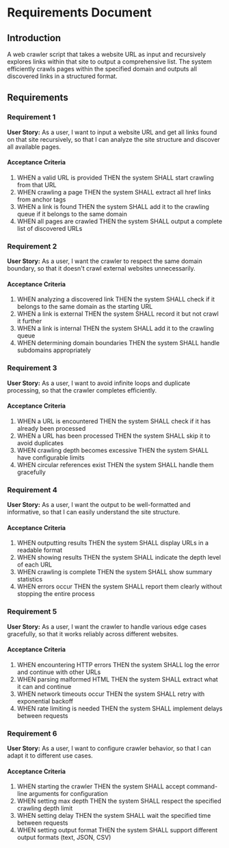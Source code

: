 # Requirements Document

## Introduction

A web crawler script that takes a website URL as input and recursively explores links within that site to output a comprehensive list. The system efficiently crawls pages within the specified domain and outputs all discovered links in a structured format.

## Requirements

### Requirement 1

**User Story:** As a user, I want to input a website URL and get all links found on that site recursively, so that I can analyze the site structure and discover all available pages.

#### Acceptance Criteria

1. WHEN a valid URL is provided THEN the system SHALL start crawling from that URL
2. WHEN crawling a page THEN the system SHALL extract all href links from anchor tags
3. WHEN a link is found THEN the system SHALL add it to the crawling queue if it belongs to the same domain
4. WHEN all pages are crawled THEN the system SHALL output a complete list of discovered URLs

### Requirement 2

**User Story:** As a user, I want the crawler to respect the same domain boundary, so that it doesn't crawl external websites unnecessarily.

#### Acceptance Criteria

1. WHEN analyzing a discovered link THEN the system SHALL check if it belongs to the same domain as the starting URL
2. WHEN a link is external THEN the system SHALL record it but not crawl it further
3. WHEN a link is internal THEN the system SHALL add it to the crawling queue
4. WHEN determining domain boundaries THEN the system SHALL handle subdomains appropriately

### Requirement 3

**User Story:** As a user, I want to avoid infinite loops and duplicate processing, so that the crawler completes efficiently.

#### Acceptance Criteria

1. WHEN a URL is encountered THEN the system SHALL check if it has already been processed
2. WHEN a URL has been processed THEN the system SHALL skip it to avoid duplicates
3. WHEN crawling depth becomes excessive THEN the system SHALL have configurable limits
4. WHEN circular references exist THEN the system SHALL handle them gracefully

### Requirement 4

**User Story:** As a user, I want the output to be well-formatted and informative, so that I can easily understand the site structure.

#### Acceptance Criteria

1. WHEN outputting results THEN the system SHALL display URLs in a readable format
2. WHEN showing results THEN the system SHALL indicate the depth level of each URL
3. WHEN crawling is complete THEN the system SHALL show summary statistics
4. WHEN errors occur THEN the system SHALL report them clearly without stopping the entire process

### Requirement 5

**User Story:** As a user, I want the crawler to handle various edge cases gracefully, so that it works reliably across different websites.

#### Acceptance Criteria

1. WHEN encountering HTTP errors THEN the system SHALL log the error and continue with other URLs
2. WHEN parsing malformed HTML THEN the system SHALL extract what it can and continue
3. WHEN network timeouts occur THEN the system SHALL retry with exponential backoff
4. WHEN rate limiting is needed THEN the system SHALL implement delays between requests

### Requirement 6

**User Story:** As a user, I want to configure crawler behavior, so that I can adapt it to different use cases.

#### Acceptance Criteria

1. WHEN starting the crawler THEN the system SHALL accept command-line arguments for configuration
2. WHEN setting max depth THEN the system SHALL respect the specified crawling depth limit
3. WHEN setting delay THEN the system SHALL wait the specified time between requests
4. WHEN setting output format THEN the system SHALL support different output formats (text, JSON, CSV)